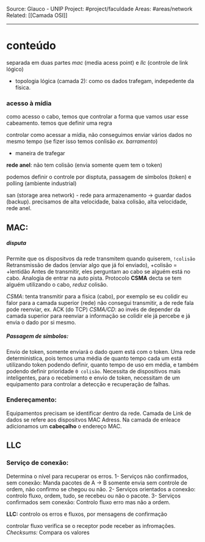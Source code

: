 Source: Glauco - UNIP
Project: #project/faculdade 
Areas: #areas/network 
Related: [[Camada OSI]]

---

# conteúdo
separada em duas partes *mac* (media acess point) e *llc* (controle de link lógico)

- topologia lógica (camada 2): como os dados trafegam, indepedente da física.

### acesso à mídia
como acesso o cabo, temos que controlar a forma que vamos usar esse cabeamento. temos que definir uma regra

controlar como acessar a mídia, não conseguimos enviar vários dados no mesmo tempo (se fizer isso temos conlisão *ex. barramento*)
- maneira de trafegar

**rede anel**: não tem colisão (envia somente quem tem o token)

podemos definir o controle por disptuta, passagem de símbolos (token) e polling (ambiente industrial)

san (storage area network) - rede para armazenamento -> guardar dados (backup). precisamos de alta velocidade, baixa colisão, alta velocidade, rede anel.

## MAC:
##### disputa
Permite que os dispositvos da rede transmitem quando quiserem, `!colisão`
Retransmissão de dados (enviar algo que já foi enviado), +colisão = +lentidão
Antes de transmitir, eles perguntam ao cabo se alguém está no cabo. Analogia de entrar na auto pista. Protocolo **CSMA** decta se tem alguém utilizando o cabo, *reduz* colisão.

*CSMA*: tenta transmitir para a física (cabo), por exemplo se eu colidir eu falor para a camada superior (rede) não consegui transmitir, a de rede fala pode reenviar, ex. ACK (do TCP)
*CSMA/CD*: ao invés de depender da camada superior para reenviar a informação se colidir ele já percebe e já envia o dado por si mesmo.

##### Passagem de símbolos:
Envio de token, somente enviará o dado quem está com o token. Uma rede deterministica, pois temos uma média de quanto tempo cada um está utilizando token podendo definir, quanto tempo de uso em média, e também podendo definir prioridade `0 colisão`.
Necessita de dispositivos mais inteligentes, para o recebimento e envio de token, necessitam de um equipamento para controlar a detecção e recuperação de falhas.

### Endereçamento:
Equipamentos precisam se identificar dentro da rede. Camada de Link de dados se refere aos dispositvos MAC Adress.
Na camada de enleace adicionamos um **cabeçalho** o endereço MAC.

## LLC

### Serviço de conexão:
Determina o nível para recuperar os erros.
1- Serviços não confirmados, sem conexão: Manda pacotes de A -> B somente envia sem controle de ordem, não confirmo se chegou ou não.
2- Serviços orientados a conexão: controlo fluxo, ordem, tudo, se recebeu ou não o pacote.
3- Serviços confirmados sem conexão: Controlo fluxo erro mas não a ordem.

**LLC:** controlo os erros e fluxos, por mensagens de confirmação

controlar fluxo verifica se o receptor pode receber as infromações.
*Checksums:* Compara os valores
